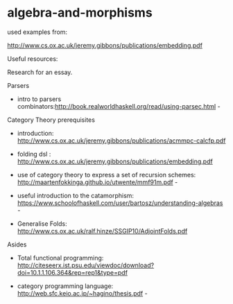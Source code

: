# algebra-and-morphisms
used examples from:

http://www.cs.ox.ac.uk/jeremy.gibbons/publications/embedding.pdf

Useful resources:

Research for an essay.

Parsers

+ intro to parsers combinators:http://book.realworldhaskell.org/read/using-parsec.html - 

Category Theory prerequisites 

+ introduction: http://www.cs.ox.ac.uk/jeremy.gibbons/publications/acmmpc-calcfp.pdf

+ folding dsl :													http://www.cs.ox.ac.uk/jeremy.gibbons/publications/embedding.pdf

+ use of category theory to express a set of recursion schemes: http://maartenfokkinga.github.io/utwente/mmf91m.pdf - 

+ useful introduction to the catamorphism:	https://www.schoolofhaskell.com/user/bartosz/understanding-algebras - 

+ Generalise Folds:  							 					http://www.cs.ox.ac.uk/ralf.hinze/SSGIP10/AdjointFolds.pdf

Asides

+ Total functional programming:   					 http://citeseerx.ist.psu.edu/viewdoc/download?doi=10.1.1.106.364&rep=rep1&type=pdf 

+ category programming language:  					 http://web.sfc.keio.ac.jp/~hagino/thesis.pdf - 
